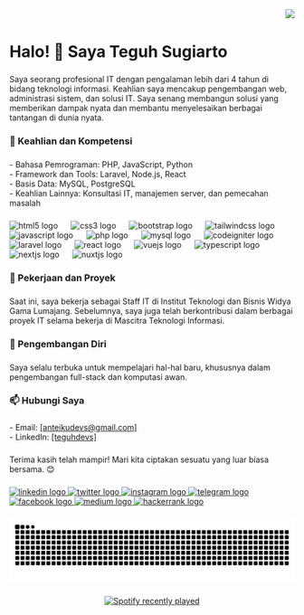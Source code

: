 <div align="right">
  <img height="80" src="https://avatars.githubusercontent.com/u/46734111?v=4&size=150"  />
</div>

###

<h1 align="left">Halo! 👋 Saya Teguh Sugiarto</h1>

###

<p align="left">Saya seorang profesional IT dengan pengalaman lebih dari 4 tahun di bidang teknologi informasi. Keahlian saya mencakup pengembangan web, administrasi sistem, dan solusi IT. Saya senang membangun solusi yang memberikan dampak nyata dan membantu menyelesaikan berbagai tantangan di dunia nyata.</p>

###

<h3 align="left">🚀 Keahlian dan Kompetensi</h3>

###

<p align="left">- Bahasa Pemrograman: PHP, JavaScript, Python  <br>- Framework dan Tools: Laravel, Node.js, React  <br>- Basis Data: MySQL, PostgreSQL  <br>- Keahlian Lainnya: Konsultasi IT, manajemen server, dan pemecahan masalah</p>

###

<div align="left">
  <img src="https://cdn.jsdelivr.net/gh/devicons/devicon/icons/html5/html5-original.svg" height="30" alt="html5 logo"  />
  <img width="15" />
  <img src="https://cdn.jsdelivr.net/gh/devicons/devicon/icons/css3/css3-original.svg" height="30" alt="css3 logo"  />
  <img width="15" />
  <img src="https://cdn.jsdelivr.net/gh/devicons/devicon/icons/bootstrap/bootstrap-original.svg" height="30" alt="bootstrap logo"  />
  <img width="15" />
  <img src="https://cdn.jsdelivr.net/gh/devicons/devicon/icons/tailwindcss/tailwindcss-original-wordmark.svg" height="30" alt="tailwindcss logo"  />
  <img width="15" />
  <img src="https://cdn.jsdelivr.net/gh/devicons/devicon/icons/javascript/javascript-original.svg" height="30" alt="javascript logo"  />
  <img width="15" />
  <img src="https://cdn.jsdelivr.net/gh/devicons/devicon/icons/php/php-original.svg" height="30" alt="php logo"  />
  <img width="15" />
  <img src="https://cdn.jsdelivr.net/gh/devicons/devicon/icons/mysql/mysql-original.svg" height="30" alt="mysql logo"  />
  <img width="15" />
  <img src="https://cdn.jsdelivr.net/gh/devicons/devicon/icons/codeigniter/codeigniter-plain.svg" height="30" alt="codeigniter logo"  />
  <img width="15" />
  <img src="https://cdn.jsdelivr.net/gh/devicons/devicon/icons/laravel/laravel-original.svg" height="30" alt="laravel logo"  />
  <img width="15" />
  <img src="https://cdn.jsdelivr.net/gh/devicons/devicon/icons/react/react-original.svg" height="30" alt="react logo"  />
  <img width="15" />
  <img src="https://cdn.jsdelivr.net/gh/devicons/devicon/icons/vuejs/vuejs-original.svg" height="30" alt="vuejs logo"  />
  <img width="15" />
  <img src="https://cdn.jsdelivr.net/gh/devicons/devicon/icons/typescript/typescript-original.svg" height="30" alt="typescript logo"  />
  <img width="15" />
  <img src="https://cdn.jsdelivr.net/gh/devicons/devicon/icons/nextjs/nextjs-original.svg" height="30" alt="nextjs logo"  />
  <img width="15" />
  <img src="https://cdn.jsdelivr.net/gh/devicons/devicon/icons/nuxtjs/nuxtjs-original.svg" height="30" alt="nuxtjs logo"  />
</div>

###

<h3 align="left">💼 Pekerjaan dan Proyek</h3>

###

<p align="left">Saat ini, saya bekerja sebagai Staff IT di Institut Teknologi dan Bisnis Widya Gama Lumajang. Sebelumnya, saya juga telah berkontribusi dalam berbagai proyek IT selama bekerja di Mascitra Teknologi Informasi.</p>

###

<h3 align="left">🌱 Pengembangan Diri</h3>

###

<p align="left">Saya selalu terbuka untuk mempelajari hal-hal baru, khususnya dalam pengembangan full-stack dan komputasi awan.</p>

###

<h3 align="left">📫 Hubungi Saya</h3>

###

<p align="left">- Email: <a href="mailto:anteikudevs@gmail.com" target="_blank">[anteikudevs@gmail.com]</a>  <br>- LinkedIn: <a href="https://linkedin.com/in/teguhdevs" target="_blank">[teguhdevs]</a></p>

###

<p align="left">Terima kasih telah mampir! Mari kita ciptakan sesuatu yang luar biasa bersama. 😊</p>

###

<div align="left">
  <a href="https://www.linkedin.com/in/teguhdevs/" target="_blank">
    <img src="https://img.shields.io/static/v1?message=LinkedIn&logo=linkedin&label=&color=0077B5&logoColor=white&labelColor=&style=for-the-badge" height="25" alt="linkedin logo"  />
  </a>
  <a href="https://x.com/anteikudevs" target="_blank">
    <img src="https://img.shields.io/static/v1?message=Twitch&logo=twitch&label=&color=9146FF&logoColor=white&labelColor=&style=for-the-badge" height="25" alt="twitter logo"  />
  </a>
  <a href="https://www.instagram.com/anteikudevs/" target="_blank">
    <img src="https://img.shields.io/static/v1?message=Instagram&logo=instagram&label=&color=E4405F&logoColor=white&labelColor=&style=for-the-badge" height="25" alt="instagram logo"  />
  </a>
  <a href="https://t.me/anteikudevs" target="_blank">
    <img src="https://img.shields.io/static/v1?message=Telegram&logo=telegram&label=&color=2CA5E0&logoColor=white&labelColor=&style=for-the-badge" height="25" alt="telegram logo"  />
  </a>
  <a href="https://www.facebook.com/anteikudevs" target="_blank">
    <img src="https://img.shields.io/static/v1?message=Facebook&logo=facebook&label=&color=1877F2&logoColor=white&labelColor=&style=for-the-badge" height="25" alt="facebook logo"  />
  </a>
  <a href="https://medium.com/@anteikudevs" target="_blank">
    <img src="https://img.shields.io/static/v1?message=Medium&logo=medium&label=&color=12100E&logoColor=white&labelColor=&style=for-the-badge" height="25" alt="medium logo"  />
  </a>
  <a href="https://www.hackerrank.com/profile/teguhdevs" target="_blank">
    <img src="https://img.shields.io/static/v1?message=HackerRank&logo=hackerrank&label=&color=2EC866&logoColor=white&labelColor=&style=for-the-badge" height="25" alt="hackerrank logo"  />
  </a>
</div>

###

<img src="https://raw.githubusercontent.com/AnteikuDevs/AnteikuDevs/output/snake.svg" alt="Snake animation" />

###

<div align="center">
  <a href="https://open.spotify.com/user/l1s588f45jr9mukdqu4ulog4x">
    <img src="https://spotify-recently-played-readme.vercel.app/api?user=l1s588f45jr9mukdqu4ulog4x&count=5&unique=false" alt="Spotify recently played"  />
  </a>
</div>

###

